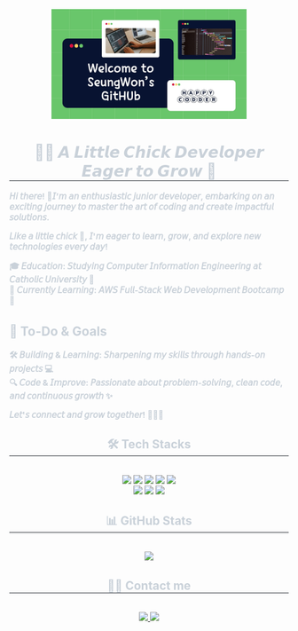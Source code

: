 <div align= "center">
    <img src="https://github.com/semo970921/semo970921/blob/main/Green%20and%20Yellow%20Modern%20Programmer%20Presentation.jpg" alt="Green and Yellow Modern Programmer Presentation" width="70%">
</div>

<div align= "center"> 
    <h1 style="border-bottom: 1px solid #21262d; color: #c9d1d9;"> 🐣🐥 𝘼 𝙇𝙞𝙩𝙩𝙡𝙚 𝘾𝙝𝙞𝙘𝙠 𝘿𝙚𝙫𝙚𝙡𝙤𝙥𝙚𝙧 𝙀𝙖𝙜𝙚𝙧 𝙩𝙤 𝙂𝙧𝙤𝙬 🐔 </h1>  
    <div style="font-weight: 700; font-size: 15px; text-align: left; color: #c9d1d9;">

𝘏𝘪 𝘵𝘩𝘦𝘳𝘦! 👋𝘐’𝘮 𝘢𝘯 𝘦𝘯𝘵𝘩𝘶𝘴𝘪𝘢𝘴𝘵𝘪𝘤 𝘫𝘶𝘯𝘪𝘰𝘳 𝘥𝘦𝘷𝘦𝘭𝘰𝘱𝘦𝘳, 𝘦𝘮𝘣𝘢𝘳𝘬𝘪𝘯𝘨 𝘰𝘯 𝘢𝘯 𝘦𝘹𝘤𝘪𝘵𝘪𝘯𝘨 𝘫𝘰𝘶𝘳𝘯𝘦𝘺 𝘵𝘰 𝘮𝘢𝘴𝘵𝘦𝘳 𝘵𝘩𝘦 𝘢𝘳𝘵 𝘰𝘧 𝘤𝘰𝘥𝘪𝘯𝘨 𝘢𝘯𝘥 𝘤𝘳𝘦𝘢𝘵𝘦 𝘪𝘮𝘱𝘢𝘤𝘵𝘧𝘶𝘭 𝘴𝘰𝘭𝘶𝘵𝘪𝘰𝘯𝘴.

𝘓𝘪𝘬𝘦 𝘢 𝘭𝘪𝘵𝘵𝘭𝘦 𝘤𝘩𝘪𝘤𝘬 🐣, 𝘐'𝘮 𝘦𝘢𝘨𝘦𝘳 𝘵𝘰 𝘭𝘦𝘢𝘳𝘯, 𝘨𝘳𝘰𝘸, 𝘢𝘯𝘥 𝘦𝘹𝘱𝘭𝘰𝘳𝘦 𝘯𝘦𝘸 𝘵𝘦𝘤𝘩𝘯𝘰𝘭𝘰𝘨𝘪𝘦𝘴 𝘦𝘷𝘦𝘳𝘺 𝘥𝘢𝘺!  

🎓 **𝘌𝘥𝘶𝘤𝘢𝘵𝘪𝘰𝘯:** 𝘚𝘵𝘶𝘥𝘺𝘪𝘯𝘨 𝘊𝘰𝘮𝘱𝘶𝘵𝘦𝘳 𝘐𝘯𝘧𝘰𝘳𝘮𝘢𝘵𝘪𝘰𝘯 𝘌𝘯𝘨𝘪𝘯𝘦𝘦𝘳𝘪𝘯𝘨 𝘢𝘵 𝘊𝘢𝘵𝘩𝘰𝘭𝘪𝘤 𝘜𝘯𝘪𝘷𝘦𝘳𝘴𝘪𝘵𝘺 📘  
🌱 **𝘊𝘶𝘳𝘳𝘦𝘯𝘵𝘭𝘺 𝘓𝘦𝘢𝘳𝘯𝘪𝘯𝘨:** 𝘈𝘞𝘚 𝘍𝘶𝘭𝘭-𝘚𝘵𝘢𝘤𝘬 𝘞𝘦𝘣 𝘋𝘦𝘷𝘦𝘭𝘰𝘱𝘮𝘦𝘯𝘵 𝘉𝘰𝘰𝘵𝘤𝘢𝘮𝘱 🚀 

## 🚀 To-Do & Goals
🛠 **𝘉𝘶𝘪𝘭𝘥𝘪𝘯𝘨 & 𝘓𝘦𝘢𝘳𝘯𝘪𝘯𝘨**: 𝘚𝘩𝘢𝘳𝘱𝘦𝘯𝘪𝘯𝘨 𝘮𝘺 𝘴𝘬𝘪𝘭𝘭𝘴 𝘵𝘩𝘳𝘰𝘶𝘨𝘩 𝘩𝘢𝘯𝘥𝘴-𝘰𝘯 𝘱𝘳𝘰𝘫𝘦𝘤𝘵𝘴 💻  
🔍 **𝘊𝘰𝘥𝘦 & 𝘐𝘮𝘱𝘳𝘰𝘷𝘦**: 𝘗𝘢𝘴𝘴𝘪𝘰𝘯𝘢𝘵𝘦 𝘢𝘣𝘰𝘶𝘵 𝘱𝘳𝘰𝘣𝘭𝘦𝘮-𝘴𝘰𝘭𝘷𝘪𝘯𝘨, 𝘤𝘭𝘦𝘢𝘯 𝘤𝘰𝘥𝘦, 𝘢𝘯𝘥 𝘤𝘰𝘯𝘵𝘪𝘯𝘶𝘰𝘶𝘴 𝘨𝘳𝘰𝘸𝘵𝘩 ✨  

𝘓𝘦𝘵'𝘴 𝘤𝘰𝘯𝘯𝘦𝘤𝘵 𝘢𝘯𝘥 𝘨𝘳𝘰𝘸 𝘵𝘰𝘨𝘦𝘵𝘩𝘦𝘳! 🐥🐔🚀
</div>

<div align= "center">
    <h2 style="border-bottom: 1px solid #21262d; color: #c9d1d9;"> 🛠️ Tech Stacks </h2> <br> 
    <div style="margin: 0 auto; text-align: center;" align= "center"> <img src="https://img.shields.io/badge/C++-00599C?style=for-the-badge&logo=C%2B%2B&logoColor=white">
          <img src="https://img.shields.io/badge/Python-3776AB?style=for-the-badge&logo=Python&logoColor=white">
          <img src="https://img.shields.io/badge/HTML5-E34F26?style=for-the-badge&logo=HTML5&logoColor=white">
          <img src="https://img.shields.io/badge/CSS3-1572B6?style=for-the-badge&logo=CSS3&logoColor=white">
          <img src="https://img.shields.io/badge/Javascript-F7DF1E?style=for-the-badge&logo=Javascript&logoColor=white">
          <br/><img src="https://img.shields.io/badge/Java-007396?style=for-the-badge&logo=Java&logoColor=white">
          <img src="https://img.shields.io/badge/Spring Boot-6DB33F?style=for-the-badge&logo=Spring Boot&logoColor=white">
          <img src="https://img.shields.io/badge/MySQL-4479A1?style=for-the-badge&logo=MySQL&logoColor=white">
    </div>
</div>

<div align="center">
    <h2 style="border-bottom: 1px solid #21262d; color: #c9d1d9;"> 📊 GitHub Stats </h2>  
    <br>
    <a href="https://github.com/semo970921/github-readme-stats">
        <img src="https://github-readme-stats.vercel.app/api/top-langs/?username=semo970921&langs_count=8&layout=compact" />
    </a>
</div>


</div>
    <div align= "center">
    <h2 style="border-bottom: 1px solid #21262d; color: #c9d1d9;"> 🧑‍💻 Contact me </h2> <br> 
    <div align= "center"> <a href=mailto:semo970921@gmail.com> <img src="https://img.shields.io/badge/Gmail-EA4335?style=for-the-badge&logo=Gmail&logoColor=white&link=mailto:semo970921@gmail.com"> </a>
         <a href=> <img src="https://img.shields.io/badge/Notion-000000?style=for-the-badge&logo=Notion&logoColor=white&link="> </a>
          </div>  <br> 
    <div align= "center">  </div> 
    </div>


    

    
